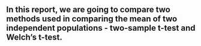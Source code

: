 ## In this report, we are going to compare two methods used in comparing the mean of two independent populations - two-sample t-test and Welch’s t-test.
